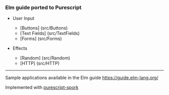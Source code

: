 ### **Elm guide ported to Purescript**


- User Input
  - [Buttons] (src/Buttons)
  - [Text Fields] (src/TextFields)
  - [Forms] (src/Forms)

- Effects
  - [Random] (src/Random)
  - [HTTP] (src/HTTP)

---

Sample applications available in the Elm guide https://guide.elm-lang.org/

Implemented with [purescript-spork](https://github.com/natefaubion/purescript-spork)